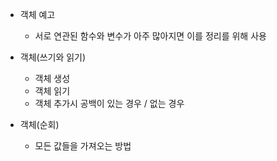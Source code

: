 * 객체 예고
    * 서로 연관된 함수와 변수가 아주 많아지면 이를 정리를 위해 사용

* 객체(쓰기와 읽기)
    * 객체 생성
    * 객체 읽기
    * 객체 추가시 공백이 있는 경우 / 없는 경우

* 객체(순회)
    * 모든 값들을 가져오는 방법